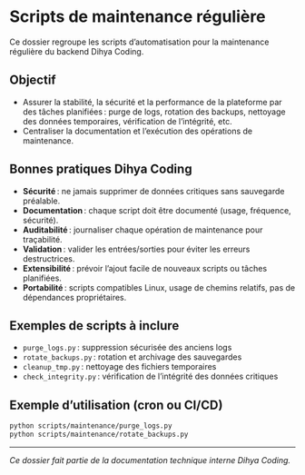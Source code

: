 # Scripts de maintenance régulière

Ce dossier regroupe les scripts d’automatisation pour la maintenance régulière du backend Dihya Coding.

## Objectif

- Assurer la stabilité, la sécurité et la performance de la plateforme par des tâches planifiées : purge de logs, rotation des backups, nettoyage des données temporaires, vérification de l’intégrité, etc.
- Centraliser la documentation et l’exécution des opérations de maintenance.

## Bonnes pratiques Dihya Coding

- **Sécurité** : ne jamais supprimer de données critiques sans sauvegarde préalable.
- **Documentation** : chaque script doit être documenté (usage, fréquence, sécurité).
- **Auditabilité** : journaliser chaque opération de maintenance pour traçabilité.
- **Validation** : valider les entrées/sorties pour éviter les erreurs destructrices.
- **Extensibilité** : prévoir l’ajout facile de nouveaux scripts ou tâches planifiées.
- **Portabilité** : scripts compatibles Linux, usage de chemins relatifs, pas de dépendances propriétaires.

## Exemples de scripts à inclure

- `purge_logs.py` : suppression sécurisée des anciens logs
- `rotate_backups.py` : rotation et archivage des sauvegardes
- `cleanup_tmp.py` : nettoyage des fichiers temporaires
- `check_integrity.py` : vérification de l’intégrité des données critiques

## Exemple d’utilisation (cron ou CI/CD)

```bash
python scripts/maintenance/purge_logs.py
python scripts/maintenance/rotate_backups.py
```

---

*Ce dossier fait partie de la documentation technique interne Dihya Coding.*